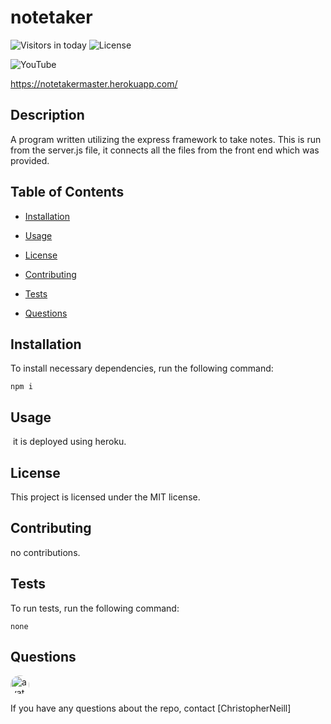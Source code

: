 # notetaker

![Visitors in today](https://visitor-count-badge.herokuapp.com/today.svg?repo_id=ChristopherNeill.notetaker)
![License](https://img.shields.io/badge/License-MIT-yellow.svg)

![YouTube](https://user-images.githubusercontent.com/58280924/76047154-96684300-5f27-11ea-9cf8-f123eaec332a.jpeg)

​<https://notetakermaster.herokuapp.com/>

## Description

A program written utilizing the express framework to take notes. This is run from the server.js file, it connects all the files from the front end which was provided. 

## Table of Contents 
* [Installation](#installation)

* [Usage](#usage)
​
* [License](#license)

* [Contributing](#contributing)

* [Tests](#tests)

* [Questions](#questions)

## Installation

To install necessary dependencies, run the following command:
```
npm i
```
## Usage
​
it is deployed using heroku.

## License

This project is licensed under the MIT license.

## Contributing

no contributions.

## Tests

To run tests, run the following command:
```
none
```

## Questions
        
<img src="https://avatars0.githubusercontent.com/u/58280924?v=4" alt="avatar" style="border-radius: 16px" width="30" />

If you have any questions about the repo, contact [ChristopherNeill]